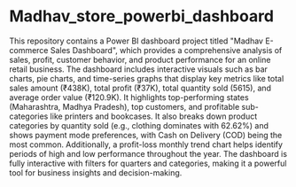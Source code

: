 # Madhav_store_powerbi_dashboard
This repository contains a Power BI dashboard project titled "Madhav E-commerce Sales Dashboard", which provides a comprehensive analysis of sales, profit, customer behavior, and product performance for an online retail business. The dashboard includes interactive visuals such as bar charts, pie charts, and time-series graphs that display key metrics like total sales amount (₹438K), total profit (₹37K), total quantity sold (5615), and average order value (₹120.9K). It highlights top-performing states (Maharashtra, Madhya Pradesh), top customers, and profitable sub-categories like printers and bookcases. It also breaks down product categories by quantity sold (e.g., clothing dominates with 62.62%) and shows payment mode preferences, with Cash on Delivery (COD) being the most common. Additionally, a profit-loss monthly trend chart helps identify periods of high and low performance throughout the year. The dashboard is fully interactive with filters for quarters and categories, making it a powerful tool for business insights and decision-making.
